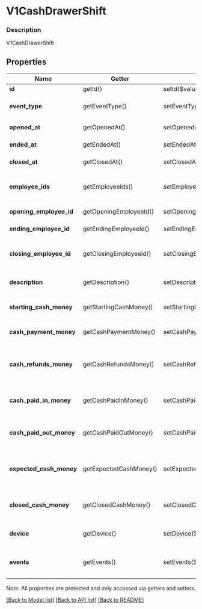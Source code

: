 # V1CashDrawerShift

### Description

V1CashDrawerShift

## Properties
Name | Getter | Setter | Type | Description | Notes
------------ | ------------- | ------------- | ------------- | ------------- | -------------
**id** | getId() | setId($value) | **string** | The shift&#39;s unique ID. | [optional] 
**event_type** | getEventType() | setEventType($value) | **string** | The shift&#39;s current state. See [V1CashDrawerShiftEventType](#type-v1cashdrawershifteventtype) for possible values | [optional] 
**opened_at** | getOpenedAt() | setOpenedAt($value) | **string** | The time when the shift began, in ISO 8601 format. | [optional] 
**ended_at** | getEndedAt() | setEndedAt($value) | **bool** | The time when the shift ended, in ISO 8601 format. | [optional] 
**closed_at** | getClosedAt() | setClosedAt($value) | **string** | The time when the shift was closed, in ISO 8601 format. | [optional] 
**employee_ids** | getEmployeeIds() | setEmployeeIds($value) | **string[]** | The IDs of all employees that were logged into Square Register at some point during the cash drawer shift. | [optional] 
**opening_employee_id** | getOpeningEmployeeId() | setOpeningEmployeeId($value) | **string** | The ID of the employee that started the cash drawer shift. | [optional] 
**ending_employee_id** | getEndingEmployeeId() | setEndingEmployeeId($value) | **string** | The ID of the employee that ended the cash drawer shift. | [optional] 
**closing_employee_id** | getClosingEmployeeId() | setClosingEmployeeId($value) | **string** | The ID of the employee that closed the cash drawer shift by auditing the cash drawer&#39;s contents. | [optional] 
**description** | getDescription() | setDescription($value) | **string** | The time when the timecard was created, in ISO 8601 format. | [optional] 
**starting_cash_money** | getStartingCashMoney() | setStartingCashMoney($value) | [**\SquareConnect\Model\V1Money**](V1Money.md) | The amount of money in the cash drawer at the start of the shift. | [optional] 
**cash_payment_money** | getCashPaymentMoney() | setCashPaymentMoney($value) | [**\SquareConnect\Model\V1Money**](V1Money.md) | The amount of money added to the cash drawer from cash payments. | [optional] 
**cash_refunds_money** | getCashRefundsMoney() | setCashRefundsMoney($value) | [**\SquareConnect\Model\V1Money**](V1Money.md) | The amount of money removed from the cash drawer from cash refunds. This value is always negative or zero. | [optional] 
**cash_paid_in_money** | getCashPaidInMoney() | setCashPaidInMoney($value) | [**\SquareConnect\Model\V1Money**](V1Money.md) | The amount of money added to the cash drawer for reasons other than cash payments. | [optional] 
**cash_paid_out_money** | getCashPaidOutMoney() | setCashPaidOutMoney($value) | [**\SquareConnect\Model\V1Money**](V1Money.md) | The amount of money removed from the cash drawer for reasons other than cash refunds. | [optional] 
**expected_cash_money** | getExpectedCashMoney() | setExpectedCashMoney($value) | [**\SquareConnect\Model\V1Money**](V1Money.md) | The amount of money that should be in the cash drawer at the end of the shift, based on the shift&#39;s other money amounts. | [optional] 
**closed_cash_money** | getClosedCashMoney() | setClosedCashMoney($value) | [**\SquareConnect\Model\V1Money**](V1Money.md) | The amount of money found in the cash drawer at the end of the shift by an auditing employee. | [optional] 
**device** | getDevice() | setDevice($value) | [**\SquareConnect\Model\Device**](Device.md) | The device running Square Register that was connected to the cash drawer. | [optional] 
**events** | getEvents() | setEvents($value) | [**\SquareConnect\Model\V1CashDrawerEvent[]**](V1CashDrawerEvent.md) | All of the events (payments, refunds, and so on) that involved the cash drawer during the shift. | [optional] 

Note: All properties are protected and only accessed via getters and setters.

[[Back to Model list]](../../README.md#documentation-for-models) [[Back to API list]](../../README.md#documentation-for-api-endpoints) [[Back to README]](../../README.md)

